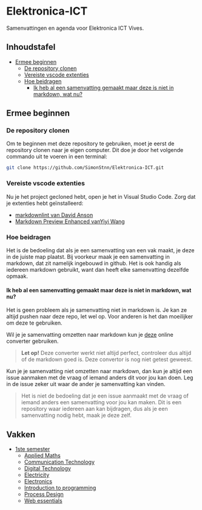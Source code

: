 # Elektronica-ICT

Samenvattingen en agenda voor Elektronica ICT Vives.

## Inhoudstafel

- [Ermee beginnen](#ermee-beginnen)
  - [De repository clonen](#de-repository-clonen)
  - [Vereiste vscode extenties](#vereiste-vscode-extenties)
  - [Hoe beidragen](#hoe-beidragen)
    - [Ik heb al een samenvatting gemaakt maar deze is niet in markdown, wat nu?](#ik-heb-al-een-samenvatting-gemaakt-maar-deze-is-niet-in-markdown-wat-nu)

## Ermee beginnen

### De repository clonen

Om te beginnen met deze repository te gebruiken, moet je eerst de repository clonen naar je eigen computer. Dit doe je door het volgende commando uit te voeren in een terminal:

```bash
git clone https://github.com/SimonStnn/Elektronica-ICT.git
```

### Vereiste vscode extenties

Nu je het project gecloned hebt, open je het in Visual Studio Code. Zorg dat je extenties hebt geïnstalleerd:

- [markdownlint van David Anson](https://marketplace.visualstudio.com/items?itemName=DavidAnson)
- [Markdown Preview Enhanced vanYiyi Wang](https://marketplace.visualstudio.com/items?itemName=shd101wyy)

### Hoe beidragen

Het is de bedoeling dat als je een samenvatting van een vak maakt, je deze in de juiste map plaatst. Bij voorkeur maak je een samenvatting in markdown, dat zit namelijk ingebouwd in github. Het is ook handig als iedereen markdown gebruikt, want dan heeft elke samenvatting dezelfde opmaak.

#### Ik heb al een samenvatting gemaakt maar deze is niet in markdown, wat nu?

Het is geen probleem als je samenvatting niet in markdown is. Je kan ze altijd pushen naar deze repo, let wel op. Voor anderen is het dan moeilijker om deze te gebruiken.

Wil je je samenvatting omzetten naar markdown kun je [deze](https://euangoddard.github.io/clipboard2markdown/) online converter gebruiken.
> **Let op!** Deze converter werkt niet altijd perfect, controleer dus altijd of de markdown goed is.
> Deze convertor is nog niet getest geweest.

Kun je je samenvatting niet omzetten naar markdown, dan kun je altijd een issue aanmaken met de vraag of iemand anders dit voor jou kan doen. Leg in de issue zeker uit waar de ander je samenvatting kan vinden.
> Het is niet de bedoeling dat je een issue aanmaakt met de vraag of iemand anders een samenvatting voor jou kan maken. Dit is een repository waar iedereen aan kan bijdragen, dus als je een samenvatting nodig hebt, maak je deze zelf.

## Vakken

- [1ste semester](./semester_1/)
  - [Applied Maths](./semester_1/applied-maths/)
  - [Communication Technology](./semester_1/communication-technologie/)
  - [Digital Technology](./semester_1/digital-technologie/)
  - [Electricity](./semester_1/electricity/)
  - [Electronics](./semester_1/electronics/)
  - [Introduction to programming](./semester_1/introduction-to-programming/)
  - [Process Design](./semester_1/process-design/)
  - [Web essentials](./semester_1/web-essentials/)
